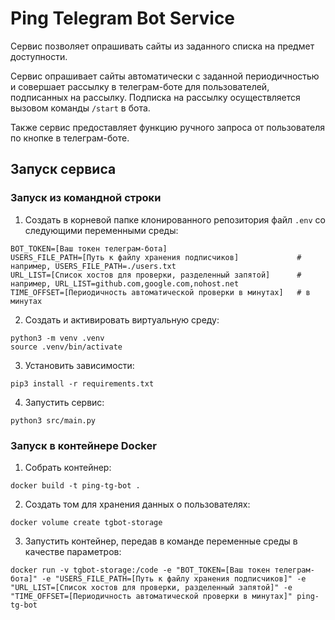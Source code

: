 # Ping Telegram Bot Service
Сервис позволяет опрашивать сайты из заданного списка на предмет доступности.


Сервис опрашивает сайты автоматически с заданной периодичностью и совершает рассылку в телеграм-боте для пользователей, подписанных на рассылку. 
Подписка на рассылку осуществляется вызовом команды ```/start``` в бота.


Также сервис предоставляет функцию ручного запроса от пользователя по кнопке в телеграм-боте.

## Запуск сервиса

### Запуск из командной строки

1. Создать в корневой папке клонированного репозитория файл ```.env``` со следующими переменными среды:

```
BOT_TOKEN=[Ваш токен телеграм-бота]
USERS_FILE_PATH=[Путь к файлу хранения подписчиков]             # например, USERS_FILE_PATH=./users.txt
URL_LIST=[Список хостов для проверки, разделенный запятой]      # например, URL_LIST=github.com,google.com,nohost.net
TIME_OFFSET=[Периодичность автоматической проверки в минутах]   # в минутах
```

2. Создать и активировать виртуальную среду:
```
python3 -m venv .venv
source .venv/bin/activate
```

3. Установить зависимости:
```
pip3 install -r requirements.txt
```

4. Запустить сервис:
```
python3 src/main.py
```

### Запуск в контейнере Docker

1. Собрать контейнер:
```
docker build -t ping-tg-bot .
```

2. Создать том для хранения данных о пользователях:
```
docker volume create tgbot-storage
```

3. Запустить контейнер, передав в команде переменные среды в качестве параметров:
```
docker run -v tgbot-storage:/code -e "BOT_TOKEN=[Ваш токен телеграм-бота]" -e "USERS_FILE_PATH=[Путь к файлу хранения подписчиков]" -e "URL_LIST=[Список хостов для проверки, разделенный запятой]" -e "TIME_OFFSET=[Периодичность автоматической проверки в минутах]" ping-tg-bot 
```